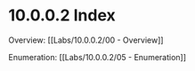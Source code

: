 # 10.0.0.2 Index

Overview: [[Labs/10.0.0.2/00 - Overview]]

Enumeration: [[Labs/10.0.0.2/05 - Enumeration]]